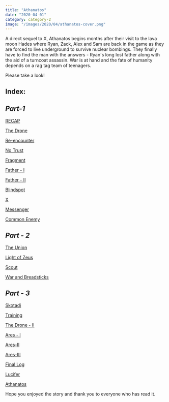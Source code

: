 ```yaml
---
title: "Athanatos"
date: "2020-04-01"
category: category-2
image: "/images/2020/04/athanatos-cover.png"
---
```


A direct sequel to X, Athanatos begins months after their visit to the lava moon Hades where Ryan, Zack, Alex and Sam are back in the game as they are forced to live underground to survive nuclear bombings. They finally have to find the man with the answers - Ryan's long lost father along with the aid of a turncoat assassin. War is at hand and the fate of humanity depends on a rag tag team of teenagers.

Please take a look!

## **Index:**

## _Part-1_

[RECAP](https://www.wattpad.com/845332381-athanatos-recap)

[The Drone](https://www.wattpad.com/846206132-athanatos-the-drone)

[Re-encounter](https://www.wattpad.com/847484642-athanatos-re-encounter)

[No Trust](https://www.wattpad.com/848837744-athanatos-no-trust)

[Fragment](https://www.wattpad.com/851381512-athanatos-fragment)

[Father - I](https://www.wattpad.com/853429015-athanatos-father-i)

[Father - II](https://www.wattpad.com/855675379-athanatos-father-ii)

[Blindspot](https://www.wattpad.com/857830837-athanatos-blindspot)

[X](https://www.wattpad.com/858489029-athanatos-x)

[Messenger](https://www.wattpad.com/861477921-athanatos-messenger)

[Common Enemy](https://www.wattpad.com/862406189-athanatos-common-enemy)

## _Part - 2_

[The Union](https://www.wattpad.com/862930689-athanatos-the-union)

[Light of Zeus](https://www.wattpad.com/863631127-athanatos-light-of-zeus)

[Scout](https://www.wattpad.com/866019479-athanatos-scout)

[War and Breadsticks](https://www.wattpad.com/866648035-athanatos-war-and-breadsticks)

## _Part - 3_

[Skotadi](https://www.wattpad.com/866841798-athanatos-skotadi)

[Training](https://www.wattpad.com/867918782-athanatos-training)

[The Drone - II](https://www.wattpad.com/870574691-athanatos-the-drone-ii)

[Ares - I](https://www.wattpad.com/873749951-athanatos-ares-i)

[Ares-II](https://www.wattpad.com/876244605-athanatos-ares-ii)

[Ares-III](https://www.wattpad.com/879953147-athanatos-ares-iii)

[Final Log](https://www.wattpad.com/892630713-athanatos-final-log)

[Lucifer](https://www.wattpad.com/903534043-athanatos-lucifer)

[Athanatos](https://www.wattpad.com/903542220-athanatos)

Hope you enjoyed the story and thank you to everyone who has read it.
